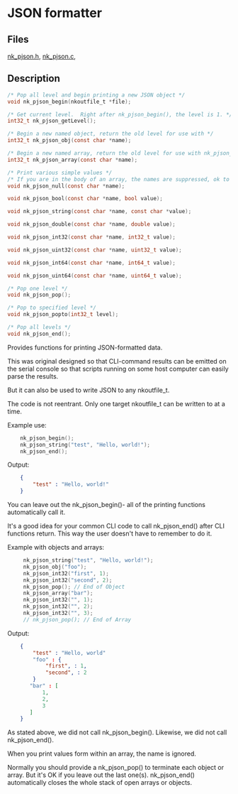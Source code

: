 # JSON formatter

## Files

[nk_pjson.h](../inc/nk_pjson.h),
[nk_pjson.c](../src/nk_pjson.c),

## Description

```c
/* Pop all level and begin printing a new JSON object */
void nk_pjson_begin(nkoutfile_t *file);

/* Get current level.  Right after nk_pjson_begin(), the level is 1. */
int32_t nk_pjson_getLevel();

/* Begin a new named object, return the old level for use with */
int32_t nk_pjson_obj(const char *name);

/* Begin a new named array, return the old level for use with nk_pjson_popto() */
int32_t nk_pjson_array(const char *name);

/* Print various simple values */
/* If you are in the body of an array, the names are suppressed, ok to use NULL for names */
void nk_pjson_null(const char *name);

void nk_pjson_bool(const char *name, bool value);

void nk_pjson_string(const char *name, const char *value);

void nk_pjson_double(const char *name, double value);

void nk_pjson_int32(const char *name, int32_t value);

void nk_pjson_uint32(const char *name, uint32_t value);

void nk_pjson_int64(const char *name, int64_t value);

void nk_pjson_uint64(const char *name, uint64_t value);

/* Pop one level */
void nk_pjson_pop();

/* Pop to specified level */
void nk_pjson_popto(int32_t level);

/* Pop all levels */
void nk_pjson_end();
```

Provides functions for printing JSON-formatted data.

This was original designed so that CLI-command results can be emitted on the
serial console so that scripts running on some host computer can easily
parse the results.

But it can also be used to write JSON to any nkoutfile_t.

The code is not reentrant.  Only one target nkoutfile_t can be written to at
a time.

Example use:

```c
    nk_pjson_begin();
    nk_pjson_string("test", "Hello, world!");
    nk_pjson_end();
```

Output:

```json
    {
        "test" : "Hello, world!"
    }
```

You can leave out the nk_pjson_begin()- all of the printing functions automatically
call it.

It's a good idea for your common CLI code to call nk_pjson_end() after CLI
functions return.  This way the user doesn't have to remember to do it.

Example with objects and arrays:

```c
     nk_pjson_string("test", "Hello, world!");
     nk_pjson_obj("foo");
     nk_pjson_int32("first", 1);
     nk_pjson_int32("second", 2);
     nk_pjson_pop(); // End of Object
     nk_pjson_array("bar");
     nk_pjson_int32("", 1);
     nk_pjson_int32("", 2); 
     nk_pjson_int32("", 3);
     // nk_pjson_pop(); // End of Array
```

Output:

```json
    {
        "test" : "Hello, world"
        "foo" : {
            "first", : 1,
            "second", : 2
        }
       "bar" : [
           1,
           2,
           3
       ]
    }
```

As stated above, we did not call nk_pjson_begin().  Likewise, we did not
call nk_pjson_end().

When you print values form within an array, the name is ignored.

Normally you should provide a nk_pjson_pop() to terminate each object or array.  But
it's OK if you leave out the last one(s).  nk_pjson_end() automatically closes the whole
stack of open arrays or objects.
